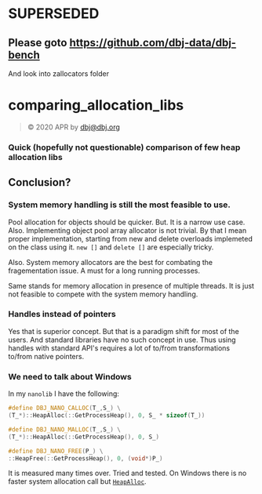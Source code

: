 # SUPERSEDED 

## Please goto https://github.com/dbj-data/dbj-bench 

And look into zallocators folder


# comparing_allocation_libs

> &copy; 2020 APR by dbj@dbj.org

### Quick (hopefully not questionable) comparison of few heap allocation libs

## Conclusion?

### System memory handling is still the most feasible to use.

Pool allocation for objects should be quicker. But. It is a narrow use case.
Also. Implementing object pool array allocator is not trivial. 
By that I mean proper implementation, starting from new and delete overloads 
implemeted on the class using it. `new []` and `delete []` are especially tricky. 

Also. System memory allocators are the best for combating the fragementation issue. A must for a long running processes.

Same stands for memory allocation in presence of multiple threads. It is just not feasible to compete with the system memory handling.

### Handles instead of pointers

Yes that is superior concept. But that is a paradigm shift for most of the users. And standard libraries have no such concept in use.
Thus using handles with standard API's requires a lot of to/from transformations to/from native pointers.

### We need to talk about Windows

In my `nanolib` I have the following:

```cpp
#define DBJ_NANO_CALLOC(T_,S_) \
(T_*)::HeapAlloc(::GetProcessHeap(), 0, S_ * sizeof(T_))

#define DBJ_NANO_MALLOC(T_,S_) \
(T_*)::HeapAlloc(::GetProcessHeap(), 0, S_)

#define DBJ_NANO_FREE(P_) \
::HeapFree(::GetProcessHeap(), 0, (void*)P_)
```
It is measured many times over. Tried and tested.  On Windows there is no faster system allocation call but [`HeapAlloc`](https://docs.microsoft.com/en-us/windows/win32/api/heapapi/nf-heapapi-heapalloc). 
